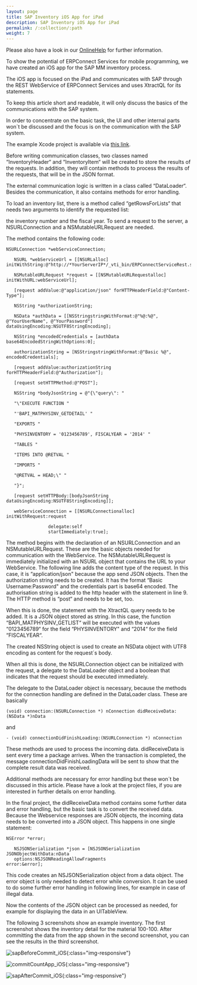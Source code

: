 ```yaml
---
layout: page
title: SAP Inventory iOS App for iPad
description: SAP Inventory iOS App for iPad
permalink: /:collection/:path
weight: 7
---
```


Please also have a look in our [OnlineHelp](https://help.theobald-software.com/en/) for further information.

To show the potential of ERPConnect Services for mobile programming, we have created an iOS app for the SAP MM inventory process.

The iOS app is focused on the iPad and communicates with SAP through the REST WebService of ERPConnect Services and uses XtractQL for its statements.

To keep this article short and readable, it will only discuss the basics of the communications with the SAP system. 

In order to concentrate on the basic task, the UI and other internal parts won´t be discussed and the focus is on the communication with the SAP system.

The example Xcode project is available via [this link](/files/LoadDataFromWebService_iOS.zip). 

Before writing communication classes, two classes named “InventoryHeader“ and “InventoryItem“ will be created to store the results of the requests. In addition, they will contain methods to process the results of the requests, that will be in the JSON format. 

The external communication logic is written in a class called “DataLoader“. Besides the communication, it also contains methods for error handling. 

To load an inventory list, there is a method called “getRowsForLists“ that needs two arguments to identify the requested list: 

the inventory number and the fiscal year. To send a request to the server, a NSURLConnection and a NSMutableURLRequest are needed. 

The method contains the following code:

```
NSURLConnection *webServiceConnection;

   NSURL *webServiceUrl = [[NSURLalloc] initWithString:@"http://*YourServerIP*/_vti_bin/ERPConnectServiceRest.svc/ExecuteXQL"];

   NSMutableURLRequest *request = [[NSMutableURLRequestalloc] initWithURL:webServiceUrl];

   [request addValue:@"application/json" forHTTPHeaderField:@"Content-Type"];

   NSString *authorizationString;

   NSData *authData = [[NSStringstringWithFormat:@"%@:%@", @"YourUserName", @"YourPassword"] dataUsingEncoding:NSUTF8StringEncoding];

   NSString *encodedCredentials = [authData base64EncodedStringWithOptions:0];

   authorizationString = [NSStringstringWithFormat:@"Basic %@", encodedCredentials];

   [request addValue:authorizationString forHTTPHeaderField:@"Authorization"];

   [request setHTTPMethod:@"POST"];

   NSString *bodyJsonString = @"{\"query\": "

   "\"EXECUTE FUNCTION "

   "'BAPI_MATPHYSINV_GETDETAIL' "

   "EXPORTS "

   "PHYSINVENTORY = '0123456789', FISCALYEAR = '2014' "

   "TABLES "

   "ITEMS INTO @RETVAL "

   "IMPORTS "

   "@RETVAL = HEAD;\" "

   "}";

   [request setHTTPBody:[bodyJsonString dataUsingEncoding:NSUTF8StringEncoding]];

   webServiceConnection = [[NSURLConnectionalloc] initWithRequest:request

                delegate:self
                startImmediately:true];
```

The method begins with the declaration of an NSURLConnection and an NSMutableURLRequest. These are the basic objects needed for communication with the WebService. The NSMutableURLRequest is immediately initialized with an NSURL object that contains the URL to your WebService. The following line adds the content type of the request. In this case, it is “application/json" because the app send JSON objects. Then the authorization string needs to be created. It has the format “Basic Username:Password" and the credentials part is base64 encoded. The authorisation string is added to the http header with the statement in line 9. The HTTP method is “post“ and needs to be set, too. 

When this is done, the statement with the XtractQL query needs to be added. It is a JSON object stored as string. In this case, the function “BAPI_MATPHYSINV_GETLIST“ will be executed with the values “0123456789“ for the field “PHYSINVENTORY" and “2014“ for the field “FISCALYEAR“.

The created NSString object is used to create an NSData object with UTF8 encoding as content for the request´s body.

When all this is done, the NSURLConnection object can be initialized with the request, a delegate to the DataLoader object and a boolean that indicates that the request should be executed immediately.

The delegate to the DataLoader object is necessary, because the methods for the connection handling are defined in the DataLoader class. These are basically

```
(void) connection:(NSURLConnection *) nConnection didReceiveData:(NSData *)nData
```

and

```
- (void) connectionDidFinishLoading:(NSURLConnection *) nConnection
```

These methods are used to process the incoming data. didReceiveData is sent every time a package arrives. When the transaction is completed, the message connectionDidFinishLoadingData will be sent to show that the complete result data was received.  

Additional methods are necessary for error handling but these won´t be discussed in this article. Please have a look at the project files, if you are interested in further details on error handling.

In the final project, the didReceiveData method contains some further data and error handling, but the basic task is to convert the received data. Because the Webservice responses are JSON objects, the incoming data needs to be converted into a JSON object. This happens in one single statement:

```
NSError *error;

   NSJSONSerialization *json = [NSJSONSerialization JSONObjectWithData:nData
   options:NSJSONReadingAllowFragments                                error:&error];

```

This code creates an NSJSONSerialization object from a data object. The error object is only needed to detect error while conversion. It can be used to do some further error handling in following lines, for example in case of illegal data.

Now the contents of the JSON object can be processed as needed, for example for displaying the data in an UITableView.

The following 3 screenshots show an example inventory. The first screenshot shows the inventory detail for the material 100-100. After committing the data from the app shown in the second screenshot, you can see the results in the third screenshot.

![sapBeforeCommit_iOS](/img/contents/sapBeforeCommit_iOS.PNG){:class="img-responsive"}

![commitCountApp_iOS](/img/contents/commitCountApp_iOS.png){:class="img-responsive"}

![sapAfterCommit_iOS](/img/contents/sapAfterCommit_iOS.PNG){:class="img-responsive"}


